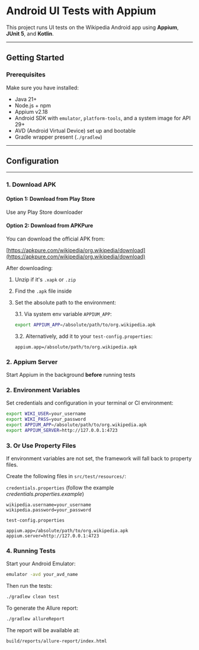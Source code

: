 # Android UI Tests with Appium

This project runs UI tests on the Wikipedia Android app using **Appium**, **JUnit 5**, and **Kotlin**.

---

## Getting Started

### Prerequisites

Make sure you have installed:

- Java 21+
- Node.js + npm
- Appium v2.18
- Android SDK with `emulator`, `platform-tools`, and a system image for API 29+
- AVD (Android Virtual Device) set up and bootable
- Gradle wrapper present (`./gradlew`)

---

## Configuration
---

### 1. Download APK

#### Option 1: Download from Play Store

Use any Play Store downloader

#### Option 2: Download from APKPure

You can download the official APK from:

[https://apkpure.com/wikipedia/org.wikipedia/download](https://apkpure.com/wikipedia/org.wikipedia/download)

After downloading:
1. Unzip if it's `.xapk` or `.zip`  
2. Find the `.apk` file inside  
3. Set the absolute path to the environment:

    3.1. Via system env variable `APPIUM_APP`:

    ```bash
    export APPIUM_APP=/absolute/path/to/org.wikipedia.apk
    ```

    3.2. Alternatively, add it to your `test-config.properties`:

    ```properties
    appium.app=/absolute/path/to/org.wikipedia.apk
    ```


### 2. Appium Server

Start Appium in the background **before** running tests

### 2. Environment Variables

Set credentials and configuration in your terminal or CI environment:

```bash
export WIKI_USER=your_username
export WIKI_PASS=your_password
export APPIUM_APP=/absolute/path/to/org.wikipedia.apk
export APPIUM_SERVER=http://127.0.0.1:4723
```


### 3. Or Use Property Files

If environment variables are not set, the framework will fall back to property files.

Create the following files in `src/test/resources/`:

`credentials.properties` (follow the example *credentials.properties.example*)
```properties
wikipedia.username=your_username
wikipedia.password=your_password
```

`test-config.properties`
```properties
appium.app=/absolute/path/to/org.wikipedia.apk
appium.server=http://127.0.0.1:4723
```


### 4. Running Tests

Start your Android Emulator:

```bash
emulator -avd your_avd_name
```

Then run the tests:
```bash
./gradlew clean test
```

To generate the Allure report:
```bash
./gradlew allureReport
```

The report will be available at:
```bash
build/reports/allure-report/index.html
```



